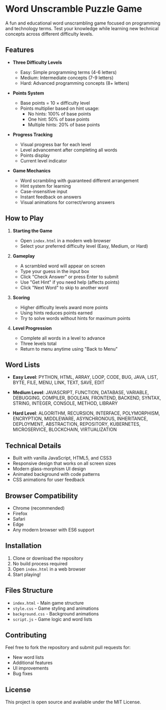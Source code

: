 # Word Unscramble Puzzle Game

A fun and educational word unscrambling game focused on programming and technology terms. Test your knowledge while learning new technical concepts across different difficulty levels.

## Features

- **Three Difficulty Levels**
  - Easy: Simple programming terms (4-6 letters)
  - Medium: Intermediate concepts (7-9 letters)
  - Hard: Advanced programming concepts (8+ letters)

- **Points System**
  - Base points = 10 × difficulty level
  - Points multiplier based on hint usage:
    - No hints: 100% of base points
    - One hint: 50% of base points
    - Multiple hints: 20% of base points

- **Progress Tracking**
  - Visual progress bar for each level
  - Level advancement after completing all words
  - Points display
  - Current level indicator

- **Game Mechanics**
  - Word scrambling with guaranteed different arrangement
  - Hint system for learning
  - Case-insensitive input
  - Instant feedback on answers
  - Visual animations for correct/wrong answers

## How to Play

1. **Starting the Game**
   - Open `index.html` in a modern web browser
   - Select your preferred difficulty level (Easy, Medium, or Hard)

2. **Gameplay**
   - A scrambled word will appear on screen
   - Type your guess in the input box
   - Click "Check Answer" or press Enter to submit
   - Use "Get Hint" if you need help (affects points)
   - Click "Next Word" to skip to another word

3. **Scoring**
   - Higher difficulty levels award more points
   - Using hints reduces points earned
   - Try to solve words without hints for maximum points

4. **Level Progression**
   - Complete all words in a level to advance
   - Three levels total
   - Return to menu anytime using "Back to Menu"

## Word Lists

- **Easy Level**: PYTHON, HTML, ARRAY, LOOP, CODE, BUG, JAVA, LIST, BYTE, FILE, MENU, LINK, TEXT, SAVE, EDIT

- **Medium Level**: JAVASCRIPT, FUNCTION, DATABASE, VARIABLE, DEBUGGING, COMPILER, BOOLEAN, FRONTEND, BACKEND, SYNTAX, STRING, INTEGER, CONSOLE, METHOD, LIBRARY

- **Hard Level**: ALGORITHM, RECURSION, INTERFACE, POLYMORPHISM, ENCRYPTION, MIDDLEWARE, ASYNCHRONOUS, INHERITANCE, DEPLOYMENT, ABSTRACTION, REPOSITORY, KUBERNETES, MICROSERVICE, BLOCKCHAIN, VIRTUALIZATION

## Technical Details

- Built with vanilla JavaScript, HTML5, and CSS3
- Responsive design that works on all screen sizes
- Modern glass-morphism UI design
- Animated background with code patterns
- CSS animations for user feedback

## Browser Compatibility

- Chrome (recommended)
- Firefox
- Safari
- Edge
- Any modern browser with ES6 support

## Installation

1. Clone or download the repository
2. No build process required
3. Open `index.html` in a web browser
4. Start playing!

## Files Structure

- `index.html` - Main game structure
- `style.css` - Game styling and animations
- `background.css` - Background animations
- `script.js` - Game logic and word lists

## Contributing

Feel free to fork the repository and submit pull requests for:
- New word lists
- Additional features
- UI improvements
- Bug fixes

## License

This project is open source and available under the MIT License. 